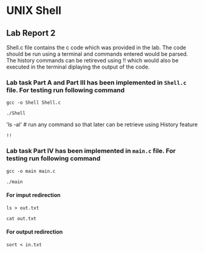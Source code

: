 # UNIX Shell
## Lab Report 2
Shell.c file contains the c code which was provided in the lab. 
The code should be run using a terminal and commands entered would be parsed. The history commands can be retireved using !! which would also be executed in the terminal diplaying the output of the code.

### Lab task Part A and Part III has been implemented in `Shell.c` file. For testing run following command

`gcc -o Shell Shell.c`

`./Shell`

'ls -al' # run any command so that later can be retrieve using History feature

`!!`


### Lab task Part IV has been implemented in `main.c` file. For testing run following command

`gcc -o main main.c`

`./main`
#### For imput redirection

`ls > out.txt`

`cat out.txt`

#### For output redirection

`sort < in.txt`